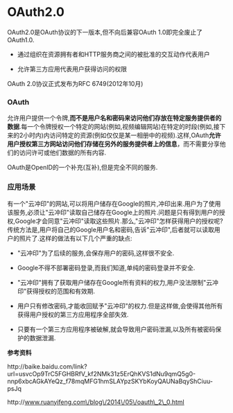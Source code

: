 # OAuth2.0

OAuth2.0是OAuth协议的下一版本,但不向后兼容OAuth 1.0即完全废止了OAuth1.0.

* 通过组织在资源拥有者和HTTP服务商之间的被批准的交互动作代表用户

* 允许第三方应用代表用户获得访问的权限


OAuth 2.0协议正式发布为RFC 6749\(2012年10月\)

### **OAuth**

允许用户提供一个令牌,**而不是用户名和密码来访问他们存放在特定服务提供者的数据**.每一个令牌授权一个特定的网站\(例如,视频编辑网站\)在特定的时段\(例如,接下来的2小时内\)内访问特定的资源\(例如仅仅是某一相册中的视频\).这样,OAuth**允许用户授权第三方网站访问他们存储在另外的服务提供者上的信息**，而不需要分享他们的访问许可或他们数据的所有内容.

OAuth是OpenID的一个补充\(互补\),但是完全不同的服务.

### 应用场景

有一个"云冲印"的网站,可以将用户储存在Google的照片,冲印出来.用户为了使用该服务,必须让"云冲印"读取自己储存在Google上的照片.问题是只有得到用户的授权,Google才会同意"云冲印"读取这些照片.那么,"云冲印"怎样获得用户的授权呢?传统方法是,用户将自己的Google用户名和密码,告诉"云冲印",后者就可以读取用户的照片了.这样的做法有以下几个严重的缺点:

* "云冲印"为了后续的服务,会保存用户的密码,这样很不安全.

* Google不得不部署密码登录,而我们知道,单纯的密码登录并不安全.

* "云冲印"拥有了获取用户储存在Google所有资料的权力,用户没法限制"云冲印"获得授权的范围和有效期.


* 用户只有修改密码,才能收回赋予"云冲印"的权力.但是这样做,会使得其他所有获得用户授权的第三方应用程序全部失效.

* 只要有一个第三方应用程序被破解,就会导致用户密码泄漏,以及所有被密码保护的数据泄漏.


**参考资料**

http:\/\/baike.baidu.com\/link?url=usvcOp9TrC5FGHBRfV\_kf2NMk31z5ErQhKVS1dNu9qmQ5g0-nnp6xbcAGkAYeQz\_f78mqMFG1hmSLAYpzSKYbKoyQAUNaBqyShCiuu-psJq

http:\/\/www.ruanyifeng.com\/blog\/2014\/05\/oauth\_2\_0.html


